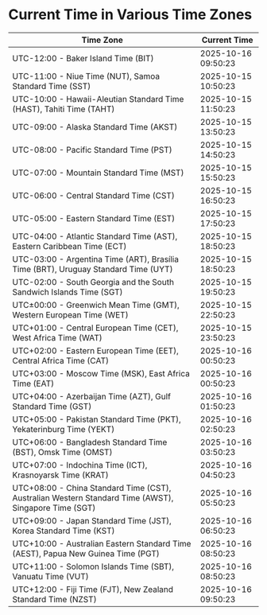 # Current Time in Various Time Zones

| Time Zone | Current Time |
|-----------|--------------|
| UTC-12:00 - Baker Island Time (BIT) | 2025-10-16 09:50:23 |
| UTC-11:00 - Niue Time (NUT), Samoa Standard Time (SST) | 2025-10-15 10:50:23 |
| UTC-10:00 - Hawaii-Aleutian Standard Time (HAST), Tahiti Time (TAHT) | 2025-10-15 11:50:23 |
| UTC-09:00 - Alaska Standard Time (AKST) | 2025-10-15 13:50:23 |
| UTC-08:00 - Pacific Standard Time (PST) | 2025-10-15 14:50:23 |
| UTC-07:00 - Mountain Standard Time (MST) | 2025-10-15 15:50:23 |
| UTC-06:00 - Central Standard Time (CST) | 2025-10-15 16:50:23 |
| UTC-05:00 - Eastern Standard Time (EST) | 2025-10-15 17:50:23 |
| UTC-04:00 - Atlantic Standard Time (AST), Eastern Caribbean Time (ECT) | 2025-10-15 18:50:23 |
| UTC-03:00 - Argentina Time (ART), Brasília Time (BRT), Uruguay Standard Time (UYT) | 2025-10-15 18:50:23 |
| UTC-02:00 - South Georgia and the South Sandwich Islands Time (SGT) | 2025-10-15 19:50:23 |
| UTC±00:00 - Greenwich Mean Time (GMT), Western European Time (WET) | 2025-10-15 22:50:23 |
| UTC+01:00 - Central European Time (CET), West Africa Time (WAT) | 2025-10-15 23:50:23 |
| UTC+02:00 - Eastern European Time (EET), Central Africa Time (CAT) | 2025-10-16 00:50:23 |
| UTC+03:00 - Moscow Time (MSK), East Africa Time (EAT) | 2025-10-16 00:50:23 |
| UTC+04:00 - Azerbaijan Time (AZT), Gulf Standard Time (GST) | 2025-10-16 01:50:23 |
| UTC+05:00 - Pakistan Standard Time (PKT), Yekaterinburg Time (YEKT) | 2025-10-16 02:50:23 |
| UTC+06:00 - Bangladesh Standard Time (BST), Omsk Time (OMST) | 2025-10-16 03:50:23 |
| UTC+07:00 - Indochina Time (ICT), Krasnoyarsk Time (KRAT) | 2025-10-16 04:50:23 |
| UTC+08:00 - China Standard Time (CST), Australian Western Standard Time (AWST), Singapore Time (SGT) | 2025-10-16 05:50:23 |
| UTC+09:00 - Japan Standard Time (JST), Korea Standard Time (KST) | 2025-10-16 06:50:23 |
| UTC+10:00 - Australian Eastern Standard Time (AEST), Papua New Guinea Time (PGT) | 2025-10-16 08:50:23 |
| UTC+11:00 - Solomon Islands Time (SBT), Vanuatu Time (VUT) | 2025-10-16 08:50:23 |
| UTC+12:00 - Fiji Time (FJT), New Zealand Standard Time (NZST) | 2025-10-16 09:50:23 |

